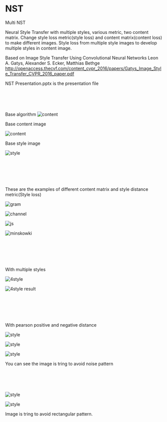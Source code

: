 # NST
Multi NST

Neural Style Transfer with multiple styles, various metric, two content matrix.
Change style loss metric(style loss) and content matrix(content loss) to make different images.
Style loss from multiple style images to develop multiple styles in content image.

Based on Image Style Transfer Using Convolutional Neural Networks
Leon A. Gatys, Alexander S. Ecker, Matthias Bethge
http://openaccess.thecvf.com/content_cvpr_2016/papers/Gatys_Image_Style_Transfer_CVPR_2016_paper.pdf

NST Presentation.pptx is the presentation file <br  /><br  /><br  /><br  /><br  />


Base algorithm
![content](./pictures/algorithm.png)



Base content image

![content](./results/content.png)

Base style image

![style](./results/style.png)


<br  /><br  /><br  /><br  /><br  />
These are the examples of different content matrix and style distance metric(Style loss)

![gram](./results/gram_matrix.png)

![channel](./results/channel-wise_mean_matrix.png)

![js](./results/js_divergence.png)

![minskowki](./results/minskowki_distance.png)



<br  /><br  /><br  /><br  /><br  />
With multiple styles

![4style](./results/4styles.png)

![4style result](./results/4styles_result.png)


<br  /><br  /><br  /><br  /><br  />
With pearson positive and negative distance

![style](./results/noise_style.png)

![style](./results/noise_positive.png)

![style](./results/noise_negative.png)

You can see the image is tring to avoid noise pattern
<br  /><br  /><br  /><br  /><br  />

![style](./results/rectangle_style.png)

![style](./results/rectangle_negative.png)

Image is tring to avoid rectangular pattern.


